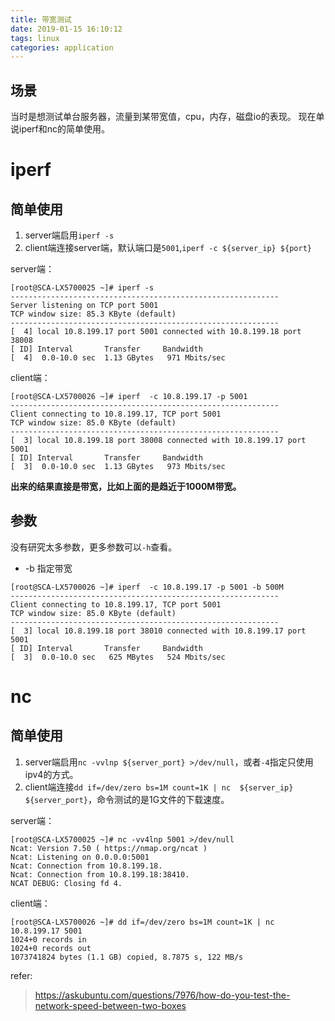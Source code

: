 ```yaml
---
title: 带宽测试
date: 2019-01-15 16:10:12
tags: linux
categories: application
---
```


## 场景

当时是想测试单台服务器，流量到某带宽值，cpu，内存，磁盘io的表现。
现在单说iperf和nc的简单使用。

<!-- more -->

# iperf

## 简单使用

1. server端启用`iperf -s`
2. client端连接server端，默认端口是`5001`,`iperf -c ${server_ip} ${port}`

server端：
```
[root@SCA-LX5700025 ~]# iperf -s
------------------------------------------------------------
Server listening on TCP port 5001
TCP window size: 85.3 KByte (default)
------------------------------------------------------------
[  4] local 10.8.199.17 port 5001 connected with 10.8.199.18 port 38008
[ ID] Interval       Transfer     Bandwidth
[  4]  0.0-10.0 sec  1.13 GBytes   971 Mbits/sec

```

client端：
```
[root@SCA-LX5700026 ~]# iperf  -c 10.8.199.17 -p 5001
------------------------------------------------------------
Client connecting to 10.8.199.17, TCP port 5001
TCP window size: 85.0 KByte (default)
------------------------------------------------------------
[  3] local 10.8.199.18 port 38008 connected with 10.8.199.17 port 5001
[ ID] Interval       Transfer     Bandwidth
[  3]  0.0-10.0 sec  1.13 GBytes   973 Mbits/sec
```

**出来的结果直接是带宽，比如上面的是趋近于1000M带宽。**

## 参数
没有研究太多参数，更多参数可以`-h`查看。

* -b 指定带宽
```
[root@SCA-LX5700026 ~]# iperf  -c 10.8.199.17 -p 5001 -b 500M
------------------------------------------------------------
Client connecting to 10.8.199.17, TCP port 5001
TCP window size: 85.0 KByte (default)
------------------------------------------------------------
[  3] local 10.8.199.18 port 38010 connected with 10.8.199.17 port 5001
[ ID] Interval       Transfer     Bandwidth
[  3]  0.0-10.0 sec   625 MBytes   524 Mbits/sec
```

# nc

## 简单使用
1. server端启用`nc -vvlnp ${server_port} >/dev/null`，或者`-4`指定只使用ipv4的方式。
2. client端连接`dd if=/dev/zero bs=1M count=1K | nc  ${server_ip} ${server_port}`，命令测试的是1G文件的下载速度。

server端：
```
[root@SCA-LX5700025 ~]# nc -vv4lnp 5001 >/dev/null
Ncat: Version 7.50 ( https://nmap.org/ncat )
Ncat: Listening on 0.0.0.0:5001
Ncat: Connection from 10.8.199.18.
Ncat: Connection from 10.8.199.18:38410.
NCAT DEBUG: Closing fd 4.

```

client端：
```
[root@SCA-LX5700026 ~]# dd if=/dev/zero bs=1M count=1K | nc  10.8.199.17 5001
1024+0 records in
1024+0 records out
1073741824 bytes (1.1 GB) copied, 8.7875 s, 122 MB/s
```

refer:

> https://askubuntu.com/questions/7976/how-do-you-test-the-network-speed-between-two-boxes